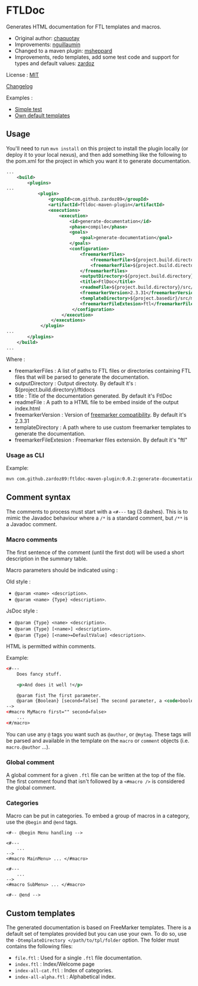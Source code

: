 # FTLDoc

Generates HTML documentation for FTL templates and macros.

* Original author: [chaquotay](https://github.com/chaquotay/ftldoc)
* Improvements: [nguillaumin](https://github.com/nguillaumin/ftldoc)
* Changed to a maven plugin: [msheppard](https://github.com/msheppard/ftldoc)
* Improvements, redo templates, add some test code and support for types and default values: [zardoz](https://github.com/Zardoz89)

License : [MIT](LICENSE.md)

[Changelog](CHANGES)

Examples :
* [Simple test](examples/simple_test/index.html)
* [Own default templates](examples/default_templates/index.html)

## Usage

You'll need to run `mvn install` on this project to install the plugin locally (or deploy it to your local nexus), and then add something like the following to the pom.xml for the project in which you want it to generate documentation.

```xml
...
    <build>
        <plugins>
...
            <plugin>
                <groupId>com.github.zardoz89</groupId>
                <artifactId>ftldoc-maven-plugin</artifactId>
                <executions>
                    <execution>
                        <id>generate-documentation</id>
                        <phase>compile</phase>
                        <goals>
                            <goal>generate-documentation</goal>
                        </goals>
                        <configuration>
                            <freemarkerFiles>
                                <freemarkerFile>${project.build.directory}/src/main/resources/example1.ftl</freemarkerFile>
                                <freemarkerFile>${project.build.directory}/src/main/resources/example2.ftl</freemarkerFile>
                            </freemarkerFiles>
                            <outputDirectory>${project.build.directory}/documentation</outputDirectory>
                            <title>FtlDoc</title>
                            <readmeFile>${project.build.directory}/src/main/resources/readme.html</readmeFile>
                            <freemarkerVersion>2.3.31</freemarkerVersion>
                            <templateDirectory>${project.basedir}/src/main/resources/templates</templateDirectory>
                            <freemarkerFileExtesion>ftl</freemarkerFileExtesion>
                         </configuration>
                     </execution>
                 </executions>
             </plugin>
...
        </plugins>
    </build>
...

```

Where :

* freemarkerFiles : A list of paths to FTL files or directories containing FTL files that will be parsed to generate the documentation.
* outputDirectory : Output directoty. By default it's : ${project.build.directory}/ftldocs
* title : Title of the documentation generated. By default it's FtlDoc
* readmeFile : A path to a HTML file to be embed inside of the output index.html
* freemarkerVersion : Version of [freemarker compatibility](https://freemarker.apache.org/docs/pgui_config_incompatible_improvements.html). By default it's 2.3.31
* templateDirectory : A path where to use custom freemarker templates to generate the documentation.
* freemarkerFileExtesion : Freemarker files extensión. By default it's "ftl"

### Usage as CLI

Example:
```bash
mvn com.github.zardoz89:ftldoc-maven-plugin:0.0.2:generate-documentation -DoutputDirectory=./outputdir/  -DfreemarkerFiles=./src/main/webapp/templates/webftl/lib/auxiliar_functions.ftl
```

## Comment syntax

The comments to process must start with a `<#---` tag (3 dashes). This is to mimic the Javadoc behaviour where a `/*` is a standard comment, but `/**` is a Javadoc comment.

### Macro comments

The first sentence of the comment (until the first dot) will be used a short description in the summary table.

Macro parameters should be indicated using :

Old style :
 * `@param <name> <description>`.
 * `@param <name> {Type} <description>`.

JsDoc style :
 * `@param {Type} <name> <description>`.
 * `@param {Type} [<name>] <description>`.
 * `@param {Type} [<name>=DefaultValue] <description>`.

HTML is permitted within comments.

Example:

```xml
<#---
    Does fancy stuff.

    <p>And does it well !</p>

    @param fist The first parameter.
    @param {Boolean} [second=false] The second parameter, a <code>boolean</code>.
-->
<#macro MyMacro first="" second=false>
    ...
<#/macro>
```

You can use any `@` tags you want such as `@author`, or `@mytag`. These tags will be parsed and available in the template on the `macro` or `comment` objects (i.e. `macro.@author` ...).

### Global comment

A global comment for a given `.ftl` file can be written at the top of the file. The first comment found that isn't followed by a `<#macro />` is considered the global comment.

### Categories

Macro can be put in categories. To embed a group of macros in a category, use the `@begin` and `@end` tags.

```
<#-- @begin Menu handling -->

<#---
    ...
-->
<#macro MainMenu> ... </#macro>

<#---
    ...
-->
<#macro SubMenu> ... </#macro>

<#-- @end -->
```

## Custom templates

The generated documentation is based on FreeMarker templates. There is a default set of templates provided but you can use your own.
To do so, use the `-DtemplateDirectory </path/to/tpl/folder` option. The folder must contains the following files:

* `file.ftl` : Used for a single `.ftl` file documentation.
* `index.ftl` : Index/Welcome page
* `index-all-cat.ftl` : Index of categories.
* `index-all-alpha.ftl` : Alphabetical index.
